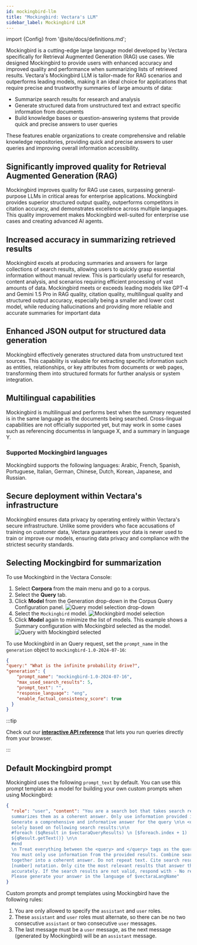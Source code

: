 ```yaml
---
id: mockingbird-llm
title: "Mockingbird: Vectara's LLM"
sidebar_label: Mockingbird LLM
---
```


import {Config} from '@site/docs/definitions.md';

Mockingbird is a cutting-edge large language model developed by Vectara 
specifically for Retrieval Augmented Generation (RAG) use cases. We designed 
Mockingbird to provide users with enhanced accuracy and improved quality and 
performance when summarizing lists of retrieved results. Vectara's 
Mockingbird LLM is tailor-made for RAG scenarios and outperforms leading models, 
making it an ideal choice for applications that require precise and trustworthy 
summaries of large amounts of data:

* Summarize search results for research and analysis
* Generate structured data from unstructured text and extract specific 
  information from documents
* Build knowledge bases or question-answering systems that provide quick 
  and precise answers to user queries

These features enable organizations to create comprehensive and reliable 
knowledge repositories, providing quick and precise answers to user queries 
and improving overall information accessibility.

## Significantly improved quality for Retrieval Augmented Generation (RAG)

Mockingbird improves quality for RAG use cases, surpassing general-purpose 
LLMs in critical areas for enterprise applications. Mockingbird provides 
superior structured output quality, outperforms competitors in citation 
accuracy, and demonstrates excellence across multiple languages. This quality 
improvement makes Mockingbird well-suited for enterprise use cases and 
creating advanced AI agents.

## Increased accuracy in summarizing retrieved results

Mockingbird excels at producing summaries and answers for large collections of 
search results, allowing users to quickly grasp essential information without 
manual review. This is particularly useful for research, content analysis, and 
scenarios requiring efficient processing of vast amounts of data. Mockingbird 
meets or exceeds leading models like GPT-4 and Gemini 1.5 Pro in RAG quality, 
citation quality, multilingual quality and structured output accuracy, 
especially being a smaller and lower cost model, while reducing hallucinations 
and providing more reliable and accurate summaries for important data

## Enhanced JSON output for structured data generation

Mockingbird effectively generates structured data from unstructured text 
sources. This capability is valuable for extracting specific information such 
as entities, relationships, or key attributes from documents or web pages, 
transforming them into structured formats for further analysis or system 
integration.

## Multilingual capabilities

Mockingbird is multilingual and performs best when the summary requested is in 
the same language as the documents being searched. Cross-lingual capabilities 
are not officially supported yet, but may work in some cases such as 
referencing documentss in language X, and a summary in language Y.

### Supported Mockingbird languages

Mockingbird supports the following languages: Arabic, French, Spanish, 
Portuguese, Italian, German, Chinese, Dutch, Korean, Japanese, and Russian.

## Secure deployment within Vectara's infrastructure

Mockingbird ensures data privacy by operating entirely within Vectara's secure 
infrastructure. Unlike some providers who face accusations of training on 
customer data, Vectara guarantees your data is never used to train or improve 
our models, ensuring data privacy and compliance with the strictest security 
standards.

## Selecting Mockingbird for summarization

To use Mockingbird in the Vectara Console:

1. Select **Corpora** from the main menu and go to a corpus.
2. Select the **Query** tab.
3. Click **Model** from the Generation drop-down in the Corpus Query Configuration panel.
     ![Query model selection drop-down](/img/query_model_selection.png "The currently selected summarizer is vectara-summary-ext-v1.3.0. Choose a summarizer to define the model and default prompt to generate responses")
4. Select the `Mockingbird` model.
    ![Mockingbird model selection](/img/Mockingbird-10.png "Mockingbird LLM v1.0 prompt for summarizing query results as an answer. Designed for RAG.")
5. Click **Model** again to minimize the list of models. This example shows a 
   Summary configuration with Mockingbird selected as the model.
    ![Query with Mockingbird selected](/img/query_with_mockingbird_selected.png)

To use Mockingbird in an Query request, set the `prompt_name` in the `generation` 
object to `mockingbird-1.0-2024-07-16`:

```json
{
"query:" "What is the infinite probability drive?",
"generation": {
    "prompt_name": "mockingbird-1.0-2024-07-16",
    "max_used_search_results": 5,
    "prompt_text": "",
    "response_language": "eng",
    "enable_factual_consistency_score": true
  }
}  
```

:::tip

Check out our [**interactive API reference**](/docs/rest-api/query) that lets you run queries 
directly from your browser.

:::

## Default Mockingbird prompt

Mockingbird uses the following `prompt_text` by default. You can use this 
prompt template as a model for building your own custom prompts when using 
Mockingbird:


```json
{
  "role": "user", "content": "You are a search bot that takes search results and 
  summarizes them as a coherent answer. Only use information provided in this chat. 
  Generate a comprehensive and informative answer for the query \n\n <query>" ${vectaraQuery} "</query> \n\n 
  solely based on following search results:\n\n	
  #foreach ($qResult in $vectaraQueryResults) \n [$foreach.index + 1) 
  ${qResult.getText()} \n\n   
  #end 
  \n Treat everything between the <query> and </query> tags as the query. 
  You must only use information from the provided results. Combine search results 
  together into a coherent answer. Do not repeat text. Cite search results using 
  [number] notation. Only cite the most relevant results that answer the question 
  accurately. If the search results are not valid, respond with - No result found. 
  Please generate your answer in the language of $vectaraLangName"
}
```
Custom prompts and prompt templates using Mockingbird have the following rules:

1. You are only allowed to specify the `assistant` and `user` roles.
2. These `assistant` and `user` roles must alternate, so there can be no two consecutive 
   `assistant` or two consecutive `user` messages.
3. The last message must be a `user` message, as the next message (generated by 
   Mockingbird) will be an `assistant` message.

